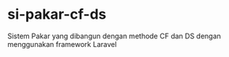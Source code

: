 # si-pakar-cf-ds
Sistem Pakar yang dibangun dengan methode CF dan DS dengan menggunakan framework Laravel

